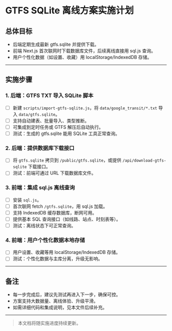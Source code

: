 # GTFS SQLite 离线方案实施计划

## 总体目标
- 后端定期生成最新 gtfs.sqlite 并提供下载。
- 前端 Next.js 首次联网时下载数据库文件，后续离线直接用 sql.js 查询。
- 用户个性化数据（如设置、收藏）用 localStorage/IndexedDB 存储。

---

## 实施步骤

### 1. 后端：GTFS TXT 导入 SQLite 脚本
- [ ] 新建 `scripts/import-gtfs-sqlite.js`，将 `data/google_transit/*.txt` 导入 `data/gtfs.sqlite`。
- [ ] 支持自动建表、批量导入、类型推断。
- [ ] 可集成到定时任务或 GTFS 解压后自动执行。
- [ ] 测试：生成的 gtfs.sqlite 能用 SQLite 工具正常查询。

### 2. 后端：提供数据库下载接口
- [ ] 将 `gtfs.sqlite` 拷贝到 `/public/gtfs.sqlite`，或提供 `/api/download-gtfs-sqlite` 下载接口。
- [ ] 测试：前端可通过 URL 下载数据库文件。

### 3. 前端：集成 sql.js 离线查询
- [ ] 安装 `sql.js`。
- [ ] 首次联网 fetch `/gtfs.sqlite`，用 sql.js 加载。
- [ ] 支持 IndexedDB 缓存数据库，断网可用。
- [ ] 提供基本 SQL 查询接口（如线路、站点、时刻表等）。
- [ ] 测试：离线状态下可正常查询。

### 4. 前端：用户个性化数据本地存储
- [ ] 用户设置、收藏等用 localStorage/IndexedDB 存储。
- [ ] 测试：个性化数据与主库分离，升级无影响。

---

## 备注
- 每一步完成后，建议先测试再进入下一步，确保可控。
- 方案支持大数据量、离线体验、升级平滑。
- 如需详细代码和集成说明，见本文件后续补充。

---

> 本文档将随实施进度持续更新。
